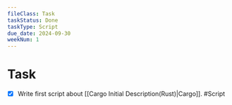 ```yaml
---
fileClass: Task
taskStatus: Done
taskType: Script
due_date: 2024-09-30
weekNum: 1
---
```

# Task

- [x] Write first script about [[Cargo Initial Description(Rust)|Cargo]]. #Script 

 
